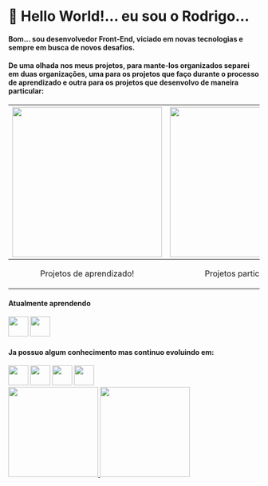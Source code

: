 
 # 👋 Hello World!... eu sou o Rodrigo...
 #### Bom... sou desenvolvedor Front-End, viciado em novas tecnologias e sempre em busca de novos desafios.
 #### De uma olhada nos meus projetos, para mante-los organizados separei em duas organizações, uma para os projetos que faço durante o processo de aprendizado e outra para os projetos que desenvolvo de maneira particular:

| <a href="https://github.com/Rod-Araujo-Aprendizado" align="center"><img src="https://github.com/Rod-Araujo-Aprendizado.png" width="300"/></a> | <a href="https://github.com/Rodrigo-S-Araujo" align="center"><img src="https://github.com/Rodrigo-S-Araujo.png" width="300"/></a> |
|:--:|:--:|
|   <p>Projetos de aprendizado!</p> | <p>Projetos particulares!</p> |


#### Atualmente aprendendo
<div>
  <img src="https://cdn.jsdelivr.net/gh/devicons/devicon@latest/icons/typescript/typescript-original.svg" width="40" height="auto"/>
  <img src="https://cdn.jsdelivr.net/gh/devicons/devicon@latest/icons/angular/angular-original.svg" width="40" height="auto"/>
</div>

#### Ja possuo algum conhecimento mas continuo evoluindo em:
  <div>
  <img src="https://cdn.jsdelivr.net/gh/devicons/devicon@latest/icons/react/react-original-wordmark.svg" width="40" height="auto"/>
  <img src="https://cdn.jsdelivr.net/gh/devicons/devicon@latest/icons/html5/html5-original-wordmark.svg" width="40" />
  <img src="https://cdn.jsdelivr.net/gh/devicons/devicon@latest/icons/css3/css3-original-wordmark.svg" width="40"/>
  <img src="https://cdn.jsdelivr.net/gh/devicons/devicon@latest/icons/javascript/javascript-original.svg" width="40"/>
  </div>

<div>
<a href="[https://github.com/Rod-S-Araujo](https://github.com/Rod-S-Araujo)">
<img loading="lazy" height="180em" src="https://github-readme-stats.vercel.app/api/top-langs/?username=Rod-S-Araujo&layout=compact&langs_count=7&theme=dracula"/>
<img loading="lazy" height="180em" src="https://github-readme-stats.vercel.app/api?username=Rod-S-Araujo&show_icons=true&theme=dracula&include_all_commits=true&count_private=true"/>
</div>

